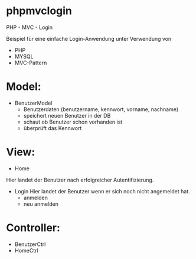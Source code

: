 # phpmvclogin

PHP - MVC - Login

Beispiel für eine einfache Login-Anwendung unter Verwendung von 

* PHP
* MYSQL
* MVC-Pattern

# Model:
* BenutzerModel
  * Benutzerdaten (benutzername, kennwort, vorname, nachname)
  * speichert neuen Benutzer in der DB
  * schaut ob Benutzer schon vorhanden ist
  * überprüft das Kennwort

# View:
* Home

Hier landet der Benutzer nach erfolgreicher Autentifizierung.
* Login
Hier landet der Benutzer wenn er sich noch nicht angemeldet hat.
  * anmelden
  * neu anmelden

# Controller:
* BenutzerCtrl
* HomeCtrl




